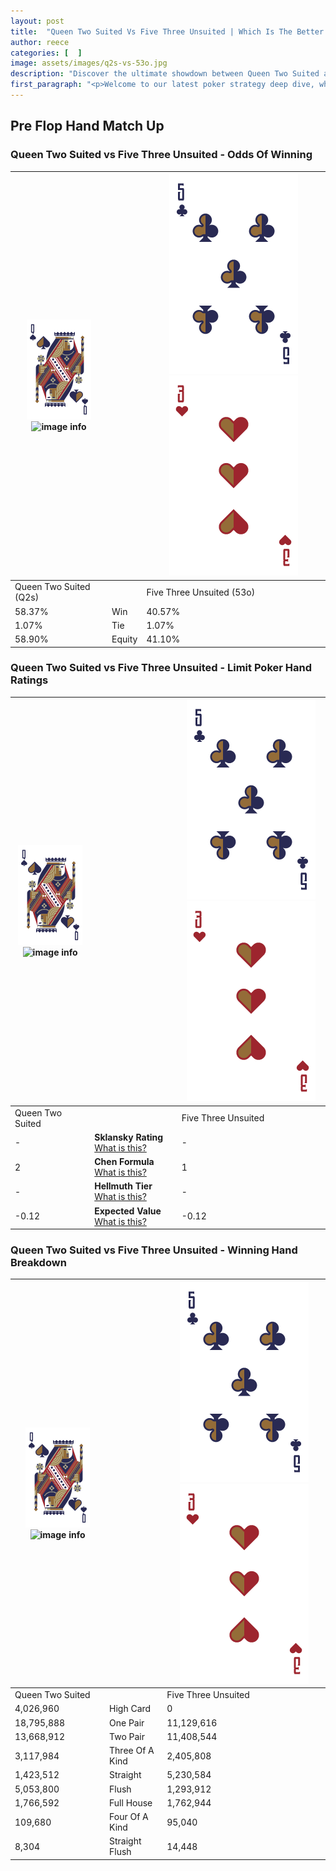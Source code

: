 ```yaml
---
layout: post
title:  "Queen Two Suited Vs Five Three Unsuited | Which Is The Better Hand In Poker? A Complete Guide"
author: reece
categories: [  ]
image: assets/images/q2s-vs-53o.jpg
description: "Discover the ultimate showdown between Queen Two Suited and Five Three Unsuited in poker! Uncover the odds, strategies, and scenarios where one hand triumphs over the other. Get ready to up your poker game with this thrilling analysis."
first_paragraph: "<p>Welcome to our latest poker strategy deep dive, where we're pitting two distinct hands against each other in a high-stakes showdown: Queen Two Suited vs Five Three Unsuited.</p><p>In the dynamic world of poker, every decision counts, and knowing which hand holds the upper hand is key to your success at the table.</p><p>In this article, we'll dissect these two hands, explore the scenarios where one dominates the other, and equip you with the knowledge to make strategic choices that can tip the odds in your favor.</p><p>Get ready to unravel the intriguing dynamics of these poker hands and elevate your game to new heights.</p>"
---
```




[comment]: # (sp0)

## Pre Flop Hand Match Up

<div class="table hand-ratings" markdown="1"> 



### Queen Two Suited vs Five Three Unsuited - Odds Of Winning


    
| ![image info](assets/images/hand1/Q.png) ![image info](assets/images/hand1/2s.png) |  | ![image info](assets/images/hand2/5.png) ![image info](assets/images/hand2/3o.png) |
| -------- | -------- | -------- |
| Queen Two Suited (Q2s) |  | Five Three Unsuited (53o) |
| 58.37% | Win | 40.57% |
| 1.07% | Tie | 1.07% |
| 58.90% | Equity | 41.10% |




[comment]: # (sp1)



### Queen Two Suited vs Five Three Unsuited - Limit Poker Hand Ratings


    
| ![image info](assets/images/hand1/Q.png) ![image info](assets/images/hand1/2s.png) |  | ![image info](assets/images/hand2/5.png) ![image info](assets/images/hand2/3o.png) |
| -------- | -------- | -------- |
| Queen Two Suited |  | Five Three Unsuited |
| - | **Sklansky Rating** [What is this?](/sklansky-rating-explained) | - |
| 2 | **Chen Formula** [What is this?](/chen-formula-explained) | 1 |
| - | **Hellmuth Tier** [What is this?](/Hellmuth-tier-explained) | - |
| -0.12 | **Expected Value** [What is this?](/expected-value-explained) | -0.12 |




[comment]: # (sp2)



### Queen Two Suited vs Five Three Unsuited - Winning Hand Breakdown


    
| ![image info](assets/images/hand1/Q.png) ![image info](assets/images/hand1/2s.png) |  | ![image info](assets/images/hand2/5.png) ![image info](assets/images/hand2/3o.png) |
| -------- | -------- | -------- |
| Queen Two Suited |  | Five Three Unsuited |
| 4,026,960 | High Card | 0 |
| 18,795,888 | One Pair | 11,129,616 |
| 13,668,912 | Two Pair | 11,408,544 |
| 3,117,984 | Three Of A Kind | 2,405,808 |
| 1,423,512 | Straight | 5,230,584 |
| 5,053,800 | Flush | 1,293,912 |
| 1,766,592 | Full House | 1,762,944 |
| 109,680 | Four Of A Kind | 95,040 |
| 8,304 | Straight Flush | 14,448 |




[comment]: # (sp3)



</div>

[comment]: # (sp4)



[comment]: # (sp5)

